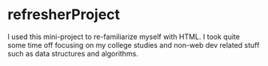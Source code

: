 # refresherProject
I used this mini-project to re-familiarize myself with HTML. I took quite some time off focusing on my college studies and non-web dev related stuff such as data structures and algorithms.